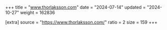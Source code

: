 +++
title = "www.thorlaksson.com"
date = "2024-07-14"
updated = "2024-10-27"
weight = 162836

[extra]
source = "https://www.thorlaksson.com/"
ratio = 2
size = 159
+++
